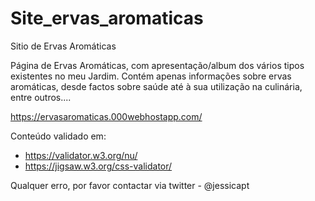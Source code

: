 # Site_ervas_aromaticas
Sitio de Ervas Aromáticas 

Página de Ervas Aromáticas, com apresentação/album dos vários tipos existentes no meu Jardim.
Contém apenas informações sobre ervas aromáticas, desde factos sobre saúde até à sua utilização na culinária, entre outros....

https://ervasaromaticas.000webhostapp.com/

Conteúdo validado em:
* https://validator.w3.org/nu/
* https://jigsaw.w3.org/css-validator/

Qualquer erro, por favor contactar via twitter - @jessicapt 
